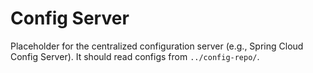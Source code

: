 # Config Server

Placeholder for the centralized configuration server (e.g., Spring Cloud Config Server). It should read configs from `../config-repo/`.


